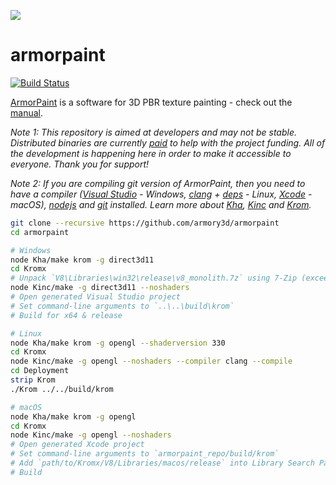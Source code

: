 ![](https://armorpaint.org/img/git.jpg)

armorpaint
==============

[![Build Status](https://travis-ci.org/armory3d/armorpaint.svg?branch=master)](https://travis-ci.org/armory3d/armorpaint)

[ArmorPaint](https://armorpaint.org) is a software for 3D PBR texture painting - check out the [manual](https://armorpaint.org/manual/).

*Note 1: This repository is aimed at developers and may not be stable. Distributed binaries are currently [paid](https://armorpaint.org/download) to help with the project funding. All of the development is happening here in order to make it accessible to everyone. Thank you for support!*

*Note 2: If you are compiling git version of ArmorPaint, then you need to have a compiler ([Visual Studio](https://visualstudio.microsoft.com/downloads/) - Windows, [clang](https://clang.llvm.org/get_started.html) + [deps](https://github.com/Kode/Kha/wiki/Linux) - Linux, [Xcode](https://developer.apple.com/xcode/resources/) - macOS), [nodejs](https://nodejs.org/en/download/) and [git](https://git-scm.com/downloads) installed. Learn more about [Kha](https://github.com/Kode/Kha/wiki), [Kinc](https://github.com/Kode/Kinc/wiki) and [Krom](https://github.com/Kode/Krom/blob/master/readme.md).*
```bash
git clone --recursive https://github.com/armory3d/armorpaint
cd armorpaint
```
```bash
# Windows
node Kha/make krom -g direct3d11
cd Kromx
# Unpack `V8\Libraries\win32\release\v8_monolith.7z` using 7-Zip (exceeds 100MB)
node Kinc/make -g direct3d11 --noshaders
# Open generated Visual Studio project
# Set command-line arguments to `..\..\build\krom`
# Build for x64 & release
```
```bash
# Linux
node Kha/make krom -g opengl --shaderversion 330
cd Kromx
node Kinc/make -g opengl --noshaders --compiler clang --compile
cd Deployment
strip Krom
./Krom ../../build/krom
```
```bash
# macOS
node Kha/make krom -g opengl
cd Kromx
node Kinc/make -g opengl --noshaders
# Open generated Xcode project
# Set command-line arguments to `armorpaint_repo/build/krom`
# Add `path/to/Kromx/V8/Libraries/macos/release` into Library Search Paths
# Build
```
